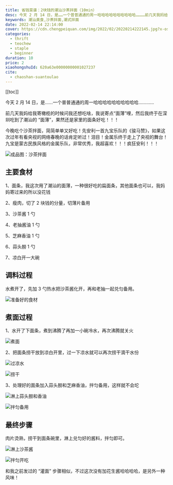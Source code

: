 ```yaml
---
title: 省钱菜谱：2块钱的潮汕沙茶拌面（10min）
desc: 今天 2 月 14 日，是……一个普普通通的周一哈哈哈哈哈哈哈哈哈哈…………前几天我妈给我寄橄榄的时候问我还想吃啥，我说寄点“面薄”哩，然后我终于在深圳吃到了潮汕的 “面薄”，果然还是家里的面条好吃！！！
keywords: 潮汕美食,沙茶拌面,潮式拌面
date: 2022-02-14 22:14:00
cover: https://cdn.chengpeiquan.com/img/2022/02/20220214222145.jpg?x-oss-process=image/interlace,1
categories:
  - thrift
  - teochew
  - staple
  - beginner
duration: 10
price: 2
xiaohongshuId: 620a63e00000000001027237
cite:
  - chaoshan-suantoulao
---
```


[[toc]]

今天 2 月 14 日，是……一个普普通通的周一哈哈哈哈哈哈哈哈哈哈…………

前几天我妈给我寄橄榄的时候问我还想吃啥，我说寄点“面薄”哩，然后我终于在深圳吃到了潮汕的 “面薄”，果然还是家里的面条好吃！！！

今晚吃个沙茶拌面，简简单单又好吃！先安利一首九宝乐队的《骏马赞》，如果这次过年有看央视的网络春晚的话肯定听过！泪目！金属乐终于走上了央视的舞台！九宝是蒙古民族风格的金属乐队，非常优秀，我超喜欢！！！疯狂安利！！！

![成品图：沙茶拌面](https://cdn.chengpeiquan.com/img/2022/02/20220214222238.jpg?x-oss-process=image/interlace,1)

## 主要食材

1、面条，我这次用了潮汕的面薄，一种很好吃的扁面条，其他面条也可以，我妈妈寄过来的所以没花钱

2、瘦肉，切了 2 块钱的分量，切薄片备用

3、沙茶酱 1 勺

4、老抽酱油 1 勺

5、芝麻香油 1 勺

6、蒜头朥 1 勺

7、凉白开一大碗

## 调料过程

水煮开了，先加 3 勺热水把沙茶酱化开，再和老抽一起兑匀备用。

![准备好的食材](https://cdn.chengpeiquan.com/img/2022/02/20220214222232.jpg?x-oss-process=image/interlace,1)

## 煮面过程

1、水开了下面条，煮到沸腾了再加一小碗冷水，再次沸腾就关火

![煮面](https://cdn.chengpeiquan.com/img/2022/02/20220214222233.jpg?x-oss-process=image/interlace,1)

2、把面条捞干放到凉白开里，过一下凉水就可以再次捞干滴干水份

![过凉水](https://cdn.chengpeiquan.com/img/2022/02/20220214222234.jpg?x-oss-process=image/interlace,1)

![捞干](https://cdn.chengpeiquan.com/img/2022/02/20220214222235.jpg?x-oss-process=image/interlace,1)

3、处理好的面条加入蒜头朥和芝麻香油，拌匀备用，这样就不会坨

![淋上蒜头朥和香油](https://cdn.chengpeiquan.com/img/2022/02/20220214222236.jpg?x-oss-process=image/interlace,1)

![拌匀备用](https://cdn.chengpeiquan.com/img/2022/02/20220214222237.jpg?x-oss-process=image/interlace,1)

## 最终步骤

肉片烫熟，捞干到面条碗里，淋上兑匀好的酱料，拌匀即可。

![淋上沙茶酱](https://cdn.chengpeiquan.com/img/2022/02/20220214222239.jpg?x-oss-process=image/interlace,1)

![拌匀开吃](https://cdn.chengpeiquan.com/img/2022/02/20220214222231.jpg?x-oss-process=image/interlace,1)

和我之前发过的 “灌面” 步骤相似，不过这次没有加花生酱哈哈哈哈，是另外一种风味！
